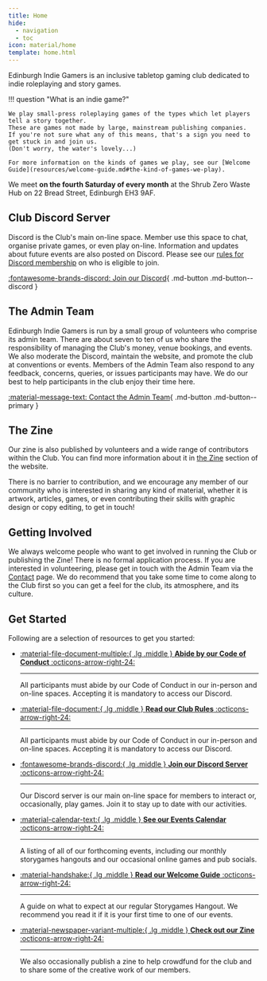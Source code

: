 ```yaml
---
title: Home
hide:
  - navigation
  - toc
icon: material/home
template: home.html
---
```


Edinburgh Indie Gamers is an inclusive tabletop gaming club dedicated to indie roleplaying and story games.

!!! question "What is an indie game?"

    We play small-press roleplaying games of the types which let players tell a story together.
    These are games not made by large, mainstream publishing companies.
    If you're not sure what any of this means, that's a sign you need to get stuck in and join us.
    (Don't worry, the water's lovely...)

    For more information on the kinds of games we play, see our [Welcome Guide](resources/welcome-guide.md#the-kind-of-games-we-play).

We meet **on the fourth Saturday of every month** at the Shrub Zero Waste Hub on 22 Bread Street, Edinburgh EH3 9AF.

## Club Discord Server

Discord is the Club's main on-line space.
Member use this space to chat, organise private games, or even play on-line.
Information and updates about future events are also posted on Discord.
Please see our [rules for Discord membership](rules.md#discord-membership) on who is eligible to join.

[:fontawesome-brands-discord: Join our Discord](https://discord.gg/6vNbsq5tSV){ .md-button .md-button--discord }

## The Admin Team

Edinburgh Indie Gamers is run by a small group of volunteers who comprise its admin team.
There are about seven to ten of us who share the responsibility of managing the Club's money, venue bookings, and events.
We also moderate the Discord, maintain the website, and promote the club at conventions or events.
Members of the Admin Team also respond to any feedback, concerns, queries, or issues participants may have.
We do our best to help participants in the club enjoy their time here.

[:material-message-text: Contact the Admin Team](contact/index.md){ .md-button .md-button--primary }

## The Zine

Our zine is also published by volunteers and a wide range of contributors within the Club.
You can find more information about it in [the Zine](zine/index.md) section of the website.

There is no barrier to contribution, and we encourage any member of our community who is interested in sharing any kind of material, whether it is artwork, articles, games, or even contributing their skills with graphic design or copy editing, to get in touch!

## Getting Involved

We always welcome people who want to get involved in running the Club or publishing the Zine!
There is no formal application process.
If you are interested in volunteering, please get in touch with the Admin Team via the [Contact](contact/index.md) page.
We do recommend that you take some time to come along to the Club first so you can get a feel for the club, its atmosphere, and its culture.

## Get Started

Following are a selection of resources to get you started:

<div class="grid cards" markdown>

-   [:material-file-document-multiple:{ .lg .middle } **Abide by our Code of Conduct** :octicons-arrow-right-24:](code-of-conduct.md)

    ---

    All participants must abide by our Code of Conduct in our in-person and on-line spaces.
    Accepting it is mandatory to access our Discord.

-   [:material-file-document:{ .lg .middle } **Read our Club Rules** :octicons-arrow-right-24:](rules.md)

    ---

    All participants must abide by our Code of Conduct in our in-person and on-line spaces.
    Accepting it is mandatory to access our Discord.

-   [:fontawesome-brands-discord:{ .lg .middle } **Join our Discord Server** :octicons-arrow-right-24:](https://discord.gg/6vNbsq5tSV)

    ---

    Our Discord server is our main on-line space for members to interact or, occasionally, play games.
    Join it to stay up to date with our activities.

-   [:material-calendar-text:{ .lg .middle } **See our Events Calendar** :octicons-arrow-right-24:](events/index.md)

    ---

    A listing of all of our forthcoming events, including our monthly storygames hangouts and our occasional online games and pub socials.

-   [:material-handshake:{ .lg .middle } **Read our Welcome Guide** :octicons-arrow-right-24:](resources/welcome-guide.md)

    ---

    A guide on what to expect at our regular Storygames Hangout.
    We recommend you read it if it is your first time to one of our events.

-   [:material-newspaper-variant-multiple:{ .lg .middle } **Check out our Zine** :octicons-arrow-right-24:](zine/index.md)

    ---

    We also occasionally publish a zine to help crowdfund for the club and to share some of the creative work of our members.

</div>
